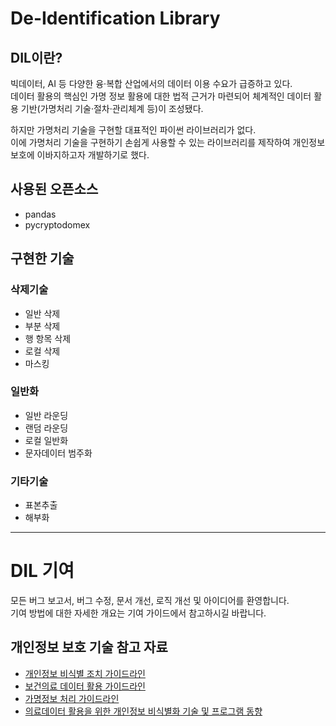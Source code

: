# De-Identification Library

## DIL이란?
빅데이터, AI 등 다양한 융·복합 산업에서의 데이터 이용 수요가 급증하고 있다.<br>
데이터 활용의 핵심인 가명 정보 활용에 대한 법적 근거가 마련되어 체계적인 데이터 활용 기반(가명처리 기술·절차·관리체계 등)이 조성됐다.

하지만 가명처리 기술을 구현할 대표적인 파이썬 라이브러리가 없다.<br>
이에 가명처리 기술을 구현하기 손쉽게 사용할 수 있는 라이브러리를 제작하여 개인정보 보호에 이바지하고자 개발하기로 했다.

## 사용된 오픈소스
- pandas
- pycryptodomex

## 구현한 기술
### 삭제기술
- 일반 삭제
- 부분 삭제
- 행 항목 삭제
- 로컬 삭제
- 마스킹

### 일반화
- 일반 라운딩
- 랜덤 라운딩
- 로컬 일반화
- 문자데이터 범주화

### 기타기술
- 표본추출
- 해부화

---

# DIL 기여
모든 버그 보고서, 버그 수정, 문서 개선, 로직 개선 및 아이디어를 환영합니다.<br>
기여 방법에 대한 자세한 개요는 기여 가이드에서 참고하시길 바랍니다.

## 개인정보 보호 기술 참고 자료
- [개인정보 비식별 조치 가이드라인](https://www.kisa.or.kr/public/laws/laws2_View.jsp?cPage=1&mode=view&p_No=282&b_No=282&d_No=3&ST=T&SV=)
- [보건의료 데이터 활용 가이드라인](http://www.mohw.go.kr/react/al/sal0101vw.jsp?PAR_MENU_ID=04&MENU_ID=040101&CONT_SEQ=363309&page=1)
- [가명정보 처리 가이드라인](https://www.pipc.go.kr/np/default/page.do?mCode=D040010000#LINK)
- [의료데이터 활용을 위한 개인정보 비식별화 기술 및 프로그램 동향](https://www.khidi.or.kr/board/view?pageNum=1&rowCnt=10&no1=1&linkId=48762098&menuId=MENU01783&maxIndex=00487620989998&minIndex=00487620989998&schType=1&schText=%EA%B0%9C%EC%9D%B8%EC%A0%95%EB%B3%B4&schStartDate=&schEndDate=&boardStyle=&categoryId=&continent=&country=)
